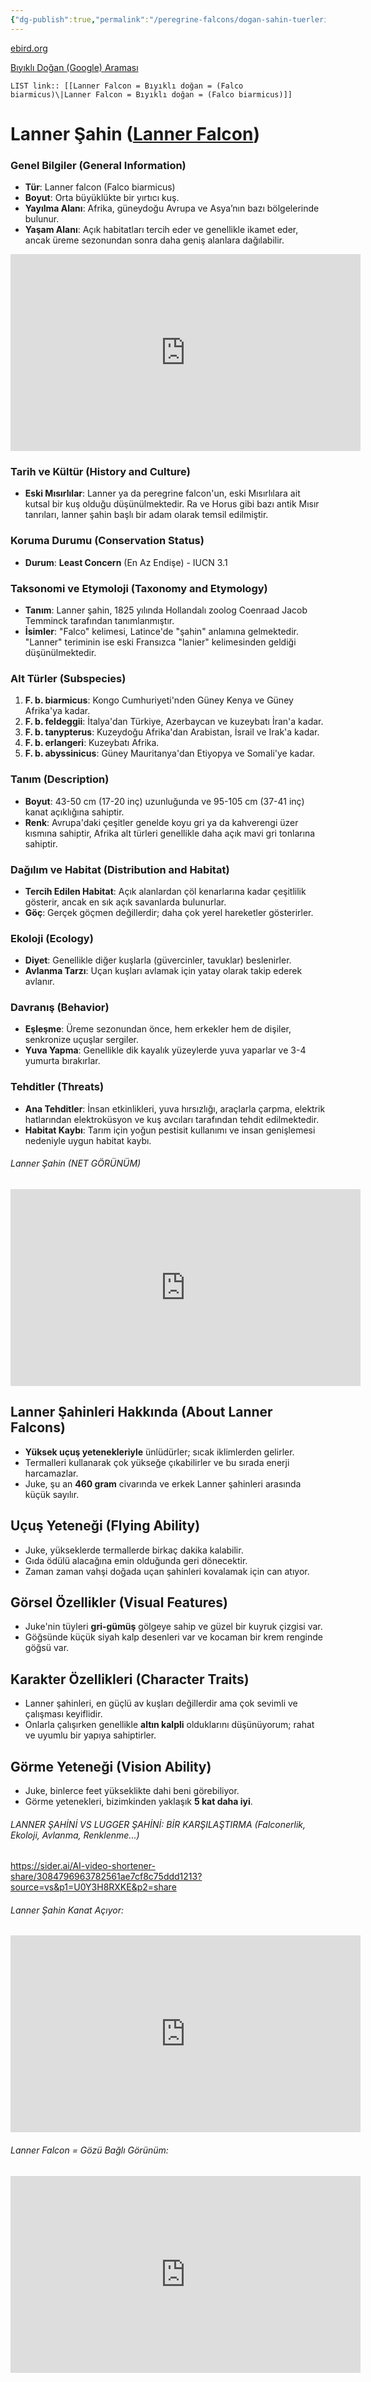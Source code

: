 ```yaml
---
{"dg-publish":true,"permalink":"/peregrine-falcons/dogan-sahin-tuerleri/3-lanner-falcon-biyikli-dogan-falco-biarmicus/"}
---
```


[ebird.org ](https://ebird.org/species/lanfal1 )

[Bıyıklı Doğan (Google) Araması](https://www.google.com/search?q=Lanner+falcon&sourceid=chrome&ie=UTF-8)

`LIST link:: [[Lanner Falcon = Bıyıklı doğan = (Falco biarmicus)\|Lanner Falcon = Bıyıklı doğan = (Falco biarmicus)]]
`
# **Lanner Şahin ([Lanner Falcon](https://sider.ai/AI-video-shortener-share/353fd854cc9841341cb1d5a99cd33a47?source=vs&p1=U0Y3H8RXKE&p2=share))**

### **Genel Bilgiler (General Information)**

- **Tür**: Lanner falcon (Falco biarmicus)  
- **Boyut**: Orta büyüklükte bir yırtıcı kuş.  
- **Yayılma Alanı**: Afrika, güneydoğu Avrupa ve Asya’nın bazı bölgelerinde bulunur.  
- **Yaşam Alanı**: Açık habitatları tercih eder ve genellikle ikamet eder, ancak üreme sezonundan sonra daha geniş alanlara dağılabilir.

<iframe width="560" height="315" src="https://www.youtube.com/embed/7AeCSN4jlm0?si=Yrw5yWgD5YKQFA4n" title="YouTube video player" frameborder="0" allow="accelerometer; autoplay; clipboard-write; encrypted-media; gyroscope; picture-in-picture; web-share" referrerpolicy="strict-origin-when-cross-origin" allowfullscreen></iframe>

### **Tarih ve Kültür (History and Culture)**

- **Eski Mısırlılar**: Lanner ya da peregrine falcon'un, eski Mısırlılara ait kutsal bir kuş olduğu düşünülmektedir. Ra ve Horus gibi bazı antik Mısır tanrıları, lanner şahin başlı bir adam olarak temsil edilmiştir.

### **Koruma Durumu (Conservation Status)**

- **Durum**: **Least Concern** (En Az Endişe) - IUCN 3.1

### **Taksonomi ve Etymoloji (Taxonomy and Etymology)**

- **Tanım**: Lanner şahin, 1825 yılında Hollandalı zoolog Coenraad Jacob Temminck tarafından tanımlanmıştır.  
- **İsimler**: "Falco" kelimesi, Latince'de "şahin" anlamına gelmektedir. "Lanner" teriminin ise eski Fransızca "lanier" kelimesinden geldiği düşünülmektedir.

### **Alt Türler (Subspecies)**

1. **F. b. biarmicus**: Kongo Cumhuriyeti'nden Güney Kenya ve Güney Afrika'ya kadar.
2. **F. b. feldeggii**: İtalya'dan Türkiye, Azerbaycan ve kuzeybatı İran'a kadar.
3. **F. b. tanypterus**: Kuzeydoğu Afrika'dan Arabistan, İsrail ve Irak'a kadar.
4. **F. b. erlangeri**: Kuzeybatı Afrika.
5. **F. b. abyssinicus**: Güney Mauritanya'dan Etiyopya ve Somali'ye kadar.

### **Tanım (Description)**

- **Boyut**: 43-50 cm (17-20 inç) uzunluğunda ve 95-105 cm (37-41 inç) kanat açıklığına sahiptir.  
- **Renk**: Avrupa'daki çeşitler genelde koyu gri ya da kahverengi üzer kısmına sahiptir, Afrika alt türleri genellikle daha açık mavi gri tonlarına sahiptir.

### **Dağılım ve Habitat (Distribution and Habitat)**

- **Tercih Edilen Habitat**: Açık alanlardan çöl kenarlarına kadar çeşitlilik gösterir, ancak en sık açık savanlarda bulunurlar.  
- **Göç**: Gerçek göçmen değillerdir; daha çok yerel hareketler gösterirler.

### **Ekoloji (Ecology)**

- **Diyet**: Genellikle diğer kuşlarla (güvercinler, tavuklar) beslenirler.  
- **Avlanma Tarzı**: Uçan kuşları avlamak için yatay olarak takip ederek avlanır.

### **Davranış (Behavior)**

- **Eşleşme**: Üreme sezonundan önce, hem erkekler hem de dişiler, senkronize uçuşlar sergiler.  
- **Yuva Yapma**: Genellikle dik kayalık yüzeylerde yuva yaparlar ve 3-4 yumurta bırakırlar.

### **Tehditler (Threats)**

- **Ana Tehditler**: İnsan etkinlikleri, yuva hırsızlığı, araçlarla çarpma, elektrik hatlarından elektroküsyon ve kuş avcıları tarafından tehdit edilmektedir.  
- **Habitat Kaybı**: Tarım için yoğun pestisit kullanımı ve insan genişlemesi nedeniyle uygun habitat kaybı.
###### Lanner Şahin (NET GÖRÜNÜM) 

<iframe width="560" height="315" src="https://www.youtube.com/embed/zbB8qgz-4o8?si=Sm1T3HIpjkRa1ZwV" title="YouTube video player" frameborder="0" allow="accelerometer; autoplay; clipboard-write; encrypted-media; gyroscope; picture-in-picture; web-share" referrerpolicy="strict-origin-when-cross-origin" allowfullscreen></iframe>


## **Lanner Şahinleri Hakkında (About Lanner Falcons)**
- **Yüksek uçuş yetenekleriyle** ünlüdürler; sıcak iklimlerden gelirler.
- Termalleri kullanarak çok yükseğe çıkabilirler ve bu sırada enerji harcamazlar.
- Juke, şu an **460 gram** civarında ve erkek Lanner şahinleri arasında küçük sayılır.

## **Uçuş Yeteneği (Flying Ability)**
- Juke, yükseklerde termallerde birkaç dakika kalabilir.
- Gıda ödülü alacağına emin olduğunda geri dönecektir.
- Zaman zaman vahşi doğada uçan şahinleri kovalamak için can atıyor.

## **Görsel Özellikler (Visual Features)**
- Juke'nin tüyleri **gri-gümüş** gölgeye sahip ve güzel bir kuyruk çizgisi var.
- Göğsünde küçük siyah kalp desenleri var ve kocaman bir krem renginde göğsü var.

## **Karakter Özellikleri (Character Traits)**
- Lanner şahinleri, en güçlü av kuşları değillerdir ama çok sevimli ve çalışması keyiflidir.
- Onlarla çalışırken genellikle **altın kalpli** olduklarını düşünüyorum; rahat ve uyumlu bir yapıya sahiptirler.

## **Görme Yeteneği (Vision Ability)**
- Juke, binlerce feet yükseklikte dahi beni görebiliyor.
- Görme yetenekleri, bizimkinden yaklaşık **5 kat daha iyi**.


###### LANNER ŞAHİNİ VS LUGGER ŞAHİNİ: BİR KARŞILAŞTIRMA (Falconerlik, Ekoloji, Avlanma, Renklenme...)

https://sider.ai/AI-video-shortener-share/3084796963782561ae7cf8c75ddd1213?source=vs&p1=U0Y3H8RXKE&p2=share 

###### Lanner Şahin Kanat Açıyor:

<iframe width="560" height="315" src="https://www.youtube.com/embed/ToxDLRSs7Cc?si=DxoBv2OlPj3SdO27" title="YouTube video player" frameborder="0" allow="accelerometer; autoplay; clipboard-write; encrypted-media; gyroscope; picture-in-picture; web-share" referrerpolicy="strict-origin-when-cross-origin" allowfullscreen></iframe>

###### Lanner Falcon = Gözü Bağlı Görünüm: 

<iframe width="560" height="315" src="https://www.youtube.com/embed/9rcMAkVcgiE?si=dslqAjhNdkmAy9nP" title="YouTube video player" frameborder="0" allow="accelerometer; autoplay; clipboard-write; encrypted-media; gyroscope; picture-in-picture; web-share" referrerpolicy="strict-origin-when-cross-origin" allowfullscreen></iframe>

